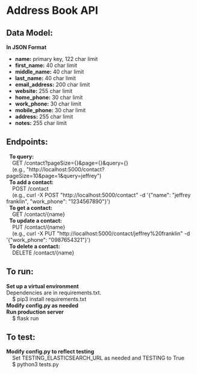 # Address Book API

## Data Model:
**In JSON Format**
* **name:** primary key, 122 char limit  
* **first_name:** 40 char limit  
* **middle_name:** 40 char limit  
* **last_name:** 40 char limit  
* **email_address:** 200 char limit  
* **website:** 255 char limit  
* **home_phone:** 30 char limit  
* **work_phone:** 30 char limit  
* **mobile_phone:** 30 char limit
* **address:** 255 char limit  
* **notes:** 255 char limit  

## Endpoints:
&nbsp;&nbsp;**To query:**  
&nbsp;&nbsp;&nbsp;&nbsp;GET /contact?pageSize={}&page={}&query={}  
&nbsp;&nbsp;&nbsp;&nbsp;(e.g., "http://localhost:5000/contact?pageSize=10&page=1&query=jeffrey")  
&nbsp;&nbsp;**To add a contact:**  
&nbsp;&nbsp;&nbsp;&nbsp;POST /contact  
&nbsp;&nbsp;&nbsp;&nbsp;(e.g., curl -X POST "http://localhost:5000/contact" -d '{"name": "jeffrey franklin", "work_phone": "1234567890"}')  
&nbsp;&nbsp;**To get a contact:**  
&nbsp;&nbsp;&nbsp;&nbsp;GET /contact/{name}  
&nbsp;&nbsp;**To update a contact:**  
&nbsp;&nbsp;&nbsp;&nbsp;PUT /contact/{name}  
&nbsp;&nbsp;&nbsp;&nbsp;(e.g., curl -X PUT "http://localhost:5000/contact/jeffrey%20franklin" -d '{"work_phone": "0987654321"}')  
&nbsp;&nbsp;**To delete a contact:**  
&nbsp;&nbsp;&nbsp;&nbsp;DELETE /contact/{name}  

## To run:
**Set up a virtual environment**  
Dependencies are in requirements.txt.  
&nbsp;&nbsp;&nbsp;&nbsp;$ pip3 install requirements.txt  
**Modify config.py as needed**  
**Run production server**  
&nbsp;&nbsp;&nbsp;&nbsp;$ flask run

## To test:
**Modify config.py to reflect testing**  
&nbsp;&nbsp;&nbsp;&nbsp;Set TESTING_ELASTICSEARCH_URL as needed and TESTING to True  
&nbsp;&nbsp;&nbsp;&nbsp;$ python3 tests.py
